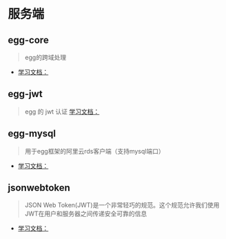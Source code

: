 # 服务端

## egg-core
> egg的跨域处理
+ [学习文档：](https://github.com/eggjs/egg-core#readme)
## egg-jwt
> egg 的 jwt 认证
[学习文档：](https://github.com/okoala/egg-jwt#readme)
## egg-mysql
> 用于egg框架的阿里云rds客户端（支持mysql端口）
+ [学习文档：](https://github.com/eggjs/egg-mysql#readme)

## jsonwebtoken
>  JSON Web Token(JWT)是一个非常轻巧的规范。这个规范允许我们使用JWT在用户和服务器之间传递安全可靠的信息
+ [学习文档：](https://github.com/auth0/node-jsonwebtoken#readme)